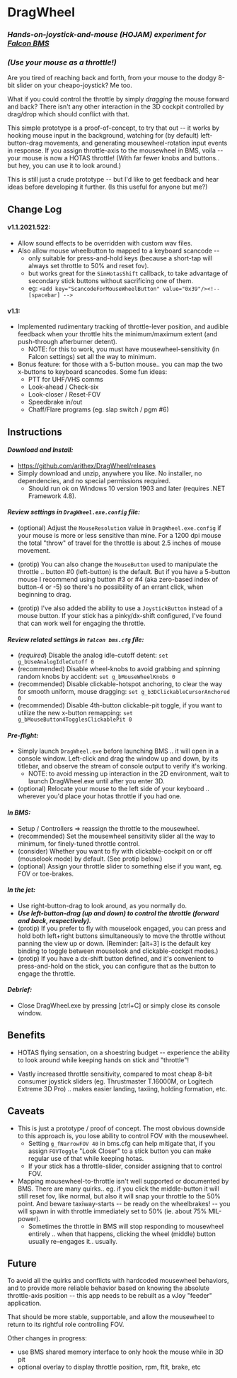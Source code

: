 # DragWheel #

### *Hands-on-joystick-and-mouse (HOJAM) experiment for [Falcon BMS](https://www.benchmarksims.org/)* ###
### *(Use your mouse as a throttle!)* ###

Are you tired of reaching back and forth, from your mouse to the dodgy 8-bit slider on your cheapo-joystick?  Me too.

What if you could control the throttle by simply *dragging* the mouse forward and back?  There isn't any other interaction in the 3D cockpit controlled by drag/drop which should conflict with that.

This simple prototype is a proof-of-concept, to try that out -- it works by hooking mouse input in the background, watching for (by default) left-button-drag movements, and generating mousewheel-rotation input events in response.  If you assign throttle-axis to the mousewheel in BMS, voila -- your mouse is now a HOTAS throttle!  (With far fewer knobs and buttons.. but hey, you can use it to look around.)

This is still just a crude prototype -- but I'd like to get feedback and hear ideas before developing it further.  (Is this useful for anyone but me?)

## Change Log ##

#### v1.1.2021.522:

- Allow sound effects to be overridden with custom wav files.
- Also allow mouse wheelbutton to mapped to a keyboard scancode -- 
  - only suitable for press-and-hold keys (because a short-tap will always set throttle to 50% and reset fov).
  - but works great for the `SimHotasShift` callback, to take advantage of secondary stick buttons without sacrificing one of them.
  - eg: `<add key="ScancodeForMouseWheelButton" value="0x39"/><!-- [spacebar] -->`

#### v1.1:

- Implemented rudimentary tracking of throttle-lever position, and audible feedback when your throttle hits the minimum/maximum extent (and push-through afterburner detent).
  - NOTE: for this to work, you must have mousewheel-sensitivity (in Falcon settings) set all the way to minimum.
- Bonus feature: for those with a 5-button mouse.. you can map the two x-buttons to keyboard scancodes.  Some fun ideas: 
  - PTT for UHF/VHS comms
  - Look-ahead / Check-six
  - Look-closer / Reset-FOV
  - Speedbrake in/out
  - Chaff/Flare programs (eg. slap switch / pgm #6)

## Instructions ##

#### *Download and Install:*

- https://github.com/arithex/DragWheel/releases 
- Simply download and unzip, anywhere you like.  No installer, no dependencies, and no special permissions required.
  - Should run ok on Windows 10 version 1903 and later (requires .NET Framework 4.8).

#### *Review settings in `DragWheel.exe.config` file:*

- (optional) Adjust the `MouseResolution` value in `DragWheel.exe.config` if your mouse is more or less sensitive than mine.  For a 1200 dpi mouse the total "throw" of travel for the throttle is about 2.5 inches of mouse movement.

- (protip) You can also change the `MouseButton` used to manipulate the throttle .. button #0 (left-button) is the default.  But if you have a 5-button mouse I recommend using button #3 or #4 (aka zero-based index of button-4 or -5) so there's no possibility of an errant click, when beginning to drag.
- (protip) I've also added the ability to use a `JoystickButton` instead of a mouse button.  If your stick has a pinky/dx-shift configured, I've found that can work well for engaging the throttle.

#### *Review related settings in `falcon bms.cfg` file:*

- (*required*) Disable the analog idle-cutoff detent: 
  `set g_bUseAnalogIdleCutoff 0`
- (recommended) Disable wheel-knobs to avoid grabbing and spinning random knobs by accident: 
  `set g_bMouseWheelKnobs 0`
- (recommended) Disable clickable-hotspot anchoring, to clear the way for smooth uniform, mouse dragging: 
  `set g_b3DClickableCursorAnchored 0`
- (recommended) Disable 4th-button clickable-pit toggle, if you want to utilize the new x-button remapping: 
  `set g_bMouseButton4TogglesClickablePit 0`

#### *Pre-flight:*

- Simply launch `DragWheel.exe` before launching BMS .. it will open in a console window.  Left-click and drag the window up and down, by its titlebar, and observe the stream of console output to verify it's working.
  - NOTE: to avoid messing up interaction in the 2D environment, wait to launch DragWheel.exe until after you enter 3D.
- (optional) Relocate your mouse to the left side of your keyboard .. wherever you'd place your hotas throttle if you had one.

#### *In BMS:*

- Setup / Controllers => reassign the throttle to the mousewheel.
- (recommended) Set the mousewheel sensitivity slider all the way to minimum, for finely-tuned throttle control.
- (consider) Whether you want to fly with clickable-cockpit on or off (mouselook mode) by default.  (See protip below.)
- (optional) Assign your throttle slider to something else if you want, eg. FOV or toe-brakes.

#### *In the jet:*

- Use right-button-drag to look around, as you normally do.
- ***Use left-button-drag (up and down) to control the throttle (forward and back, respectively).***
- (protip) If you prefer to fly with mouselook engaged, you can press and hold both left+right buttons simultaneously to move the throttle without panning the view up or down.  (Reminder: [alt+3] is the default key binding to toggle between mouselook and clickable-cockpit modes.)
- (protip) If you have a dx-shift button defined, and it's convenient to press-and-hold on the stick, you can configure that as the button to engage the throttle.

#### *Debrief:*

- Close DragWheel.exe by pressing [ctrl+C] or simply close its console window.

## Benefits

- HOTAS flying sensation, on a shoestring budget -- experience the ability to look around while keeping hands on stick and "throttle"!

- Vastly increased throttle sensitivity, compared to most cheap 8-bit consumer joystick sliders (eg. Thrustmaster T.16000M, or Logitech Extreme 3D Pro) .. makes easier landing, taxiing, holding formation, etc.


## Caveats

- This is just a prototype / proof of concept.  The most obvious downside to this approach is, you lose ability to control FOV with the mousewheel.
  - Setting `g_fNarrowFOV 40` in bms.cfg can help mitigate that, if you assign `FOVToggle` "Look Closer" to a stick button you can make regular use of that while keeping hotas.
  - If your stick has a throttle-slider, consider assigning that to control FOV.
- Mapping mousewheel-to-throttle isn't well supported or documented by BMS.  There are many quirks.. eg. if you click the middle-button it will still reset fov, like normal, but also it will snap your throttle to the 50% point.  And beware taxiway-starts -- be ready on the wheelbrakes! -- you will spawn in with throttle immediately set to 50% (ie. about 75% MIL-power).
  - Sometimes the throttle in BMS will stop responding to mousewheel entirely .. when that happens, clicking the wheel (middle) button usually re-engages it.. usually.

## Future

To avoid all the quirks and conflicts with hardcoded mousewheel behaviors, and to provide more reliable behavior based on knowing the absolute throttle-axis position -- this app needs to be rebuilt as a vJoy "feeder" application.

That should be more stable, supportable, and allow the mousewheel to return to its rightful role controlling FOV.

Other changes in progress:

- use BMS shared memory interface to only hook the mouse while in 3D pit
- optional overlay to display throttle position, rpm, ftit, brake, etc
